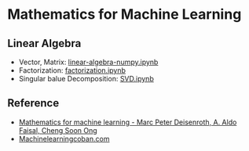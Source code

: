 # Mathematics for Machine Learning

## Linear Algebra
- Vector, Matrix: [linear-algebra-numpy.ipynb](https://github.com/Syun1208/mathematics-for-machine-learning/blob/master/mathematics-for-machine-learning/vector-matric-numpy.ipynb)
- Factorization: [factorization.ipynb](https://github.com/Syun1208/mathematics-for-machine-learning/blob/master/mathematics-for-machine-learning/factorization.ipynb)
- Singular balue Decomposition: [SVD.ipynb](https://github.com/Syun1208/mathematics-for-machine-learning/blob/master/mathematics-for-machine-learning/SVD.ipynb)

## Reference
- [Mathematics for machine learning - Marc Peter Deisenroth, A. Aldo Faisal, Cheng Soon Ong](https://mml-book.github.io/book/mml-book.pdf?fbclid=IwAR0NGmp2RFIeXWv0glV4NdkMhdGodfB8zXiiFuCCPGa6zr-Y9HpKwU0HeRE)
- [Machinelearningcoban.com](https://machinelearningcoban.com/)
